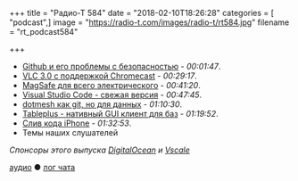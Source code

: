 +++
title = "Радио-Т 584"
date = "2018-02-10T18:26:28"
categories = [ "podcast",]
image = "https://radio-t.com/images/radio-t/rt584.jpg"
filename = "rt_podcast584"

+++

- [Github и его проблемы с безопасностью](https://donatstudios.com/GithubsTotalSecurityFacepalm) - *00:01:47*.
- [VLC 3.0 с поддержкой Chromecast](https://www.cnet.com/news/vlc-3-0-launches-for-all-platforms-finally-gets-chromecast-support/) - *00:29:17*.
- [MagSafe для всего электрического](https://9to5toys.com/2018/02/09/tug-is-the-magsafe-connector/) - *00:41:20*.
- [Visual Studio Code - свежая версия](https://code.visualstudio.com/updates/v1_20) - *00:47:45*.
- [dotmesh как git, но для данных](https://github.com/dotmesh-io/dotmesh) - *01:10:30*.
- [Tableplus - нативный GUI клиент для баз](https://medium.com/tableplus/modern-native-tool-for-relational-database-79efc35b647d) - *01:19:52*.
- [Слив кода iPhone](https://www.engadget.com/2018/02/08/crucial-iphone-source-code-posted-in-unprecedented-leak/) - *01:32:53*.
- Темы наших слушателей

*Спонсоры этого выпуска [DigitalOcean](https://www.digitalocean.com) и [Vscale](http://bit.ly/radio-t_vscale)*

[аудио](http://cdn.radio-t.com/rt_podcast584.mp3) ● [лог чата](http://chat.radio-t.com/logs/radio-t-584.html)
<audio src="http://cdn.radio-t.com/rt_podcast584.mp3" preload="none"></audio>